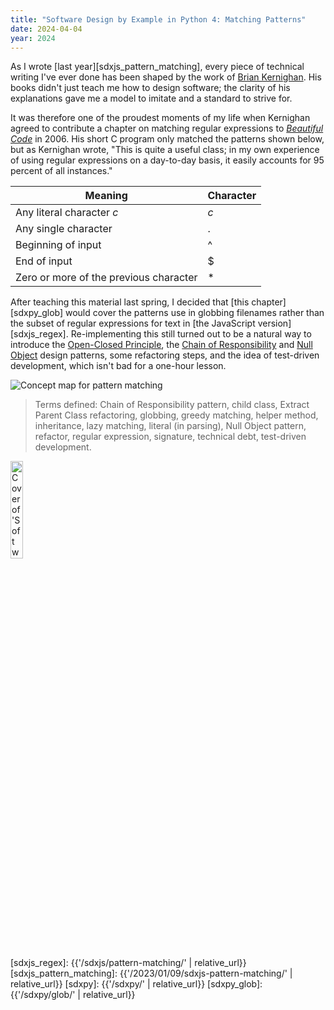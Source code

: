 ```yaml
---
title: "Software Design by Example in Python 4: Matching Patterns"
date: 2024-04-04
year: 2024
---
```


As I wrote [last year][sdxjs_pattern_matching],
every piece of technical writing I've ever done has been shaped by the work of
[Brian Kernighan][kernighan].
His books didn't just teach me how to design software;
the clarity of his explanations gave me a model to imitate and a standard to strive for.

It was therefore one of the proudest moments of my life
when Kernighan agreed to contribute a chapter on matching regular expressions to [*Beautiful Code*][bc] in 2006.
His short C program only matched the patterns shown below,
but as Kernighan wrote,
"This is quite a useful class;
in my own experience of using regular expressions on a day-to-day basis,
it easily accounts for 95 percent of all instances."

<div align="center" markdown="1">

| Meaning | Character |
| ------- | --------- |
| Any literal character *c* | *c* |
| Any single character | . |
| Beginning of input | ^ |
| End of input | $ |
| Zero or more of the previous character | * |

</div>

After teaching this material last spring,
I decided that [this chapter][sdxpy_glob] would cover the patterns use in globbing filenames
rather than the subset of regular expressions for text in [the JavaScript version][sdxjs_regex].
Re-implementing this still turned out to be
a natural way to introduce the [Open-Closed Principle][open_closed],
the [Chain of Responsibility][chain] and [Null Object][null_object] design patterns,
some refactoring steps,
and the idea of test-driven development,
which isn't bad for a one-hour lesson.

<img class="centered" src="{{'/sdxpy/glob/concept_map.svg' | relative_url}}" alt="Concept map for pattern matching"/>

> Terms defined: Chain of Responsibility pattern, child class, Extract Parent Class refactoring, globbing, greedy matching, helper method, inheritance, lazy matching, literal (in parsing), Null Object pattern, refactor, regular expression, signature, technical debt, test-driven development.

<a href="https://www.routledge.com/Software-Design-by-Example-A-Tool-Based-Introduction-with-Python/Wilson/p/book/9781032725215"><img src="{{'/sdxpy/sdxpy-cover.png' | relative_url}}" alt="Cover of 'Software Design by Example'" width="20%" class="centered">
</a>

[bc]: https://www.oreilly.com/library/view/beautiful-code/9780596510046/
[chain]: https://en.wikipedia.org/wiki/Chain-of-responsibility_pattern
[kernighan]: https://www.cs.princeton.edu/~bwk/
[null_object]: https://en.wikipedia.org/wiki/Null_object_pattern
[open_closed]: https://en.wikipedia.org/wiki/Open%E2%80%93closed_principle
[sdxjs_regex]: {{'/sdxjs/pattern-matching/' | relative_url}}
[sdxjs_pattern_matching]: {{'/2023/01/09/sdxjs-pattern-matching/' | relative_url}}
[sdxpy]: {{'/sdxpy/' | relative_url}}
[sdxpy_glob]: {{'/sdxpy/glob/' | relative_url}}
